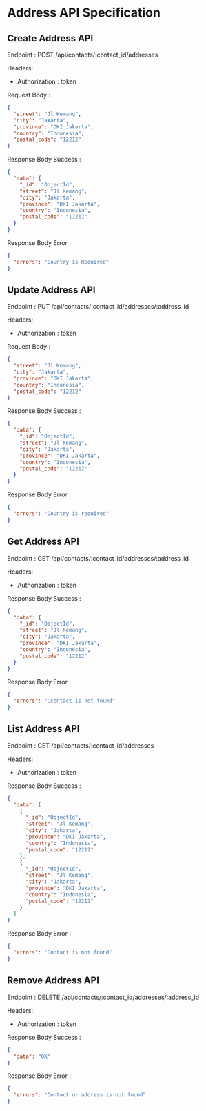 # Address API Specification

## Create Address API

Endpoint : POST /api/contacts/:contact_id/addresses

Headers:

- Authorization : token

Request Body :

```json
{
  "street": "Jl Kemang",
  "city": "Jakarta",
  "province": "DKI Jakarta",
  "country": "Indonesia",
  "postal_code": "12212"
}
```

Response Body Success :

```json
{
  "data": {
    "_id": "ObjectId",
    "street": "Jl Kemang",
    "city": "Jakarta",
    "province": "DKI Jakarta",
    "country": "Indonesia",
    "postal_code": "12212"
  }
}
```

Response Body Error :

```json
{
  "errors": "Country is Required"
}
```

## Update Address API

Endpoint : PUT /api/contacts/:contact_id/addresses/:address_id

Headers:

- Authorization : token

Request Body :

```json
{
  "street": "Jl Kemang",
  "city": "Jakarta",
  "province": "DKI Jakarta",
  "country": "Indonesia",
  "postal_code": "12212"
}
```

Response Body Success :

```json
{
  "data": {
    "_id": "ObjectId",
    "street": "Jl Kemang",
    "city": "Jakarta",
    "province": "DKI Jakarta",
    "country": "Indonesia",
    "postal_code": "12212"
  }
}
```

Response Body Error :

```json
{
  "errors": "Country is required"
}
```

## Get Address API

Endpoint : GET /api/contacts/:contact_id/addresses/:address_id

Headers:

- Authorization : token

Response Body Success :

```json
{
  "data": {
    "_id": "ObjectId",
    "street": "Jl Kemang",
    "city": "Jakarta",
    "province": "DKI Jakarta",
    "country": "Indonesia",
    "postal_code": "12212"
  }
}
```

Response Body Error :

```json
{
  "errors": "Ccontact is not found"
}
```

## List Address API

Endpoint : GET /api/contacts/:contact_id/addresses

Headers:

- Authorization : token

Response Body Success :

```json
{
  "data": [
    {
      "_id": "ObjectId",
      "street": "Jl Kemang",
      "city": "Jakarta",
      "province": "DKI Jakarta",
      "country": "Indonesia",
      "postal_code": "12212"
    },
    {
      "_id": "ObjectId",
      "street": "Jl Kemang",
      "city": "Jakarta",
      "province": "DKI Jakarta",
      "country": "Indonesia",
      "postal_code": "12212"
    }
  ]
}
```

Response Body Error :

```json
{
  "errors": "Contact is not found"
}
```

## Remove Address API

Endpoint : DELETE /api/contacts/:contact_id/addresses/:address_id

Headers:

- Authorization : token

Response Body Success :

```json
{
  "data": "OK"
}
```

Response Body Error :

```json
{
  "errors": "Contact or address is not found"
}
```
